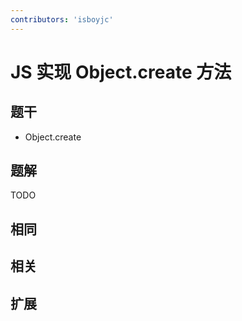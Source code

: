 ```yaml
---
contributors: 'isboyjc'
---
```


# JS 实现 Object.create 方法


## 题干

- Object.create



## 题解

<!-- ::: details 点我查看题解 -->

  TODO

<!-- ::: -->



## 相同


## 相关


## 扩展


